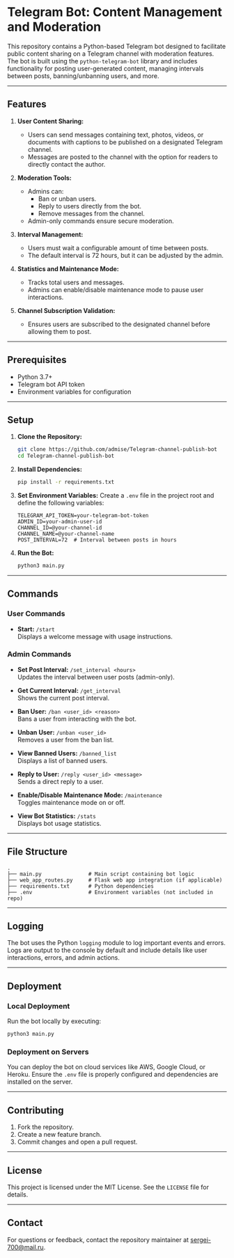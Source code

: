 # Telegram Bot: Content Management and Moderation

This repository contains a Python-based Telegram bot designed to facilitate public content sharing on a Telegram channel with moderation features. The bot is built using the `python-telegram-bot` library and includes functionality for posting user-generated content, managing intervals between posts, banning/unbanning users, and more.

---

## Features

1. **User Content Sharing:**
   - Users can send messages containing text, photos, videos, or documents with captions to be published on a designated Telegram channel.
   - Messages are posted to the channel with the option for readers to directly contact the author.

2. **Moderation Tools:**
   - Admins can:
     - Ban or unban users.
     - Reply to users directly from the bot.
     - Remove messages from the channel.
   - Admin-only commands ensure secure moderation.

3. **Interval Management:**
   - Users must wait a configurable amount of time between posts.
   - The default interval is 72 hours, but it can be adjusted by the admin.

4. **Statistics and Maintenance Mode:**
   - Tracks total users and messages.
   - Admins can enable/disable maintenance mode to pause user interactions.

5. **Channel Subscription Validation:**
   - Ensures users are subscribed to the designated channel before allowing them to post.

---

## Prerequisites

- Python 3.7+
- Telegram bot API token
- Environment variables for configuration

---

## Setup

1. **Clone the Repository:**

   ```bash
   git clone https://github.com/admise/Telegram-channel-publish-bot
   cd Telegram-channel-publish-bot
   ```

2. **Install Dependencies:**

   ```bash
   pip install -r requirements.txt
   ```

3. **Set Environment Variables:**
   Create a `.env` file in the project root and define the following variables:

   ```env
   TELEGRAM_API_TOKEN=your-telegram-bot-token
   ADMIN_ID=your-admin-user-id
   CHANNEL_ID=@your-channel-id
   CHANNEL_NAME=@your-channel-name
   POST_INTERVAL=72  # Interval between posts in hours
   ```

4. **Run the Bot:**

   ```bash
   python3 main.py
   ```

---

## Commands

### User Commands

- **Start:** `/start`  
  Displays a welcome message with usage instructions.

### Admin Commands

- **Set Post Interval:** `/set_interval <hours>`  
  Updates the interval between user posts (admin-only).

- **Get Current Interval:** `/get_interval`  
  Shows the current post interval.

- **Ban User:** `/ban <user_id> <reason>`  
  Bans a user from interacting with the bot.

- **Unban User:** `/unban <user_id>`  
  Removes a user from the ban list.

- **View Banned Users:** `/banned_list`  
  Displays a list of banned users.

- **Reply to User:** `/reply <user_id> <message>`  
  Sends a direct reply to a user.

- **Enable/Disable Maintenance Mode:** `/maintenance`  
  Toggles maintenance mode on or off.

- **View Bot Statistics:** `/stats`  
  Displays bot usage statistics.

---

## File Structure

```plaintext
.
├── main.py               # Main script containing bot logic
├── web_app_routes.py     # Flask web app integration (if applicable)
├── requirements.txt      # Python dependencies
├── .env                  # Environment variables (not included in repo)
```

---

## Logging

The bot uses the Python `logging` module to log important events and errors. Logs are output to the console by default and include details like user interactions, errors, and admin actions.

---

## Deployment

### Local Deployment

Run the bot locally by executing:

```bash
python3 main.py
```

### Deployment on Servers

You can deploy the bot on cloud services like AWS, Google Cloud, or Heroku. Ensure the `.env` file is properly configured and dependencies are installed on the server.

---

## Contributing

1. Fork the repository.
2. Create a new feature branch.
3. Commit changes and open a pull request.

---

## License

This project is licensed under the MIT License. See the `LICENSE` file for details.

---

## Contact

For questions or feedback, contact the repository maintainer at sergei-700@mail.ru.

